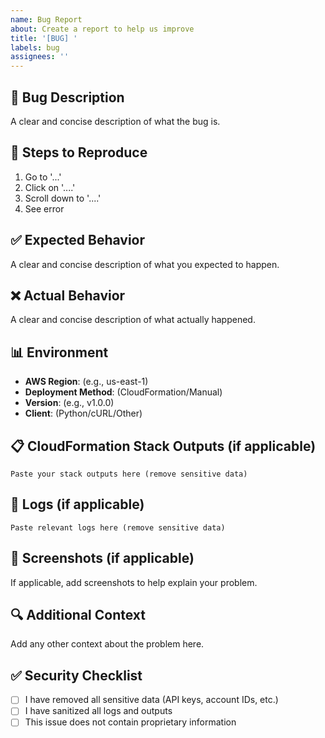 ```yaml
---
name: Bug Report
about: Create a report to help us improve
title: '[BUG] '
labels: bug
assignees: ''
---
```


## 🐛 **Bug Description**
A clear and concise description of what the bug is.

## 🔄 **Steps to Reproduce**
1. Go to '...'
2. Click on '....'
3. Scroll down to '....'
4. See error

## ✅ **Expected Behavior**
A clear and concise description of what you expected to happen.

## ❌ **Actual Behavior**
A clear and concise description of what actually happened.

## 📊 **Environment**
- **AWS Region**: (e.g., us-east-1)
- **Deployment Method**: (CloudFormation/Manual)
- **Version**: (e.g., v1.0.0)
- **Client**: (Python/cURL/Other)

## 📋 **CloudFormation Stack Outputs** (if applicable)
```
Paste your stack outputs here (remove sensitive data)
```

## 📝 **Logs** (if applicable)
```
Paste relevant logs here (remove sensitive data)
```

## 📸 **Screenshots** (if applicable)
If applicable, add screenshots to help explain your problem.

## 🔍 **Additional Context**
Add any other context about the problem here.

## ✅ **Security Checklist**
- [ ] I have removed all sensitive data (API keys, account IDs, etc.)
- [ ] I have sanitized all logs and outputs
- [ ] This issue does not contain proprietary information